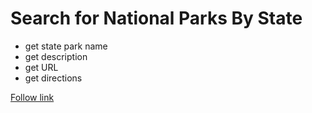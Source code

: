 # Search for National Parks By State

  * get state park name
  * get description
  * get URL
  * get directions

[Follow link](https://jackie-code.github.io/national_parks/)
